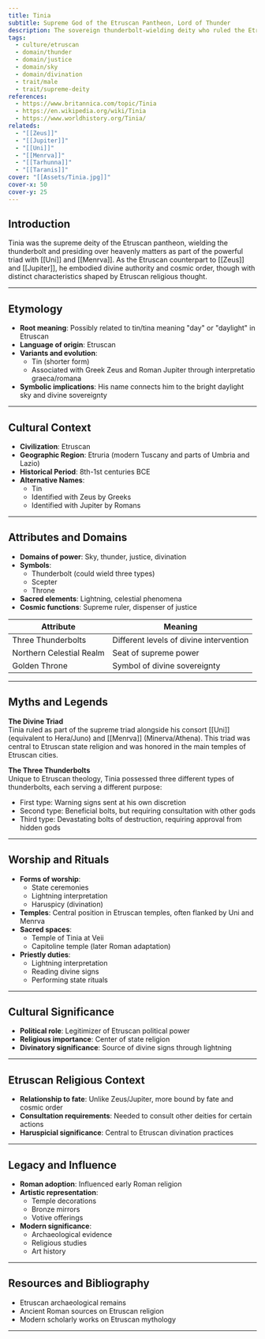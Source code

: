 ```yaml
---
title: Tinia
subtitle: Supreme God of the Etruscan Pantheon, Lord of Thunder
description: The sovereign thunderbolt-wielding deity who ruled the Etruscan cosmos from his golden throne in the northern celestial realm.
tags:
  - culture/etruscan
  - domain/thunder
  - domain/justice
  - domain/sky
  - domain/divination
  - trait/male
  - trait/supreme-deity
references:
  - https://www.britannica.com/topic/Tinia
  - https://en.wikipedia.org/wiki/Tinia
  - https://www.worldhistory.org/Tinia/
relateds:
  - "[[Zeus]]"
  - "[[Jupiter]]"
  - "[[Uni]]"
  - "[[Menrva]]"
  - "[[Tarhunna]]"
  - "[[Taranis]]"
cover: "[[Assets/Tinia.jpg]]"
cover-x: 50
cover-y: 25
---
```

##  Introduction
Tinia was the supreme deity of the Etruscan pantheon, wielding the thunderbolt and presiding over heavenly matters as part of the powerful triad with [[Uni]] and [[Menrva]]. As the Etruscan counterpart to [[Zeus]] and [[Jupiter]], he embodied divine authority and cosmic order, though with distinct characteristics shaped by Etruscan religious thought.

---

## Etymology

- **Root meaning**: Possibly related to tin/tina meaning "day" or "daylight" in Etruscan
- **Language of origin**: Etruscan
- **Variants and evolution**: 
  - Tin (shorter form)
  - Associated with Greek Zeus and Roman Jupiter through interpretatio graeca/romana
- **Symbolic implications**: His name connects him to the bright daylight sky and divine sovereignty

---

##  Cultural Context

- **Civilization**: Etruscan
- **Geographic Region**: Etruria (modern Tuscany and parts of Umbria and Lazio)
- **Historical Period**: 8th-1st centuries BCE
- **Alternative Names**:
  - Tin 
  - Identified with Zeus by Greeks
  - Identified with Jupiter by Romans

---

## Attributes and Domains

- **Domains of power**: Sky, thunder, justice, divination
- **Symbols**: 
  - Thunderbolt (could wield three types)
  - Scepter
  - Throne
- **Sacred elements**: Lightning, celestial phenomena
- **Cosmic functions**: Supreme ruler, dispenser of justice

| Attribute | Meaning |
|-----------|----------|
| Three Thunderbolts | Different levels of divine intervention |
| Northern Celestial Realm | Seat of supreme power |
| Golden Throne | Symbol of divine sovereignty |

---

## Myths and Legends

**The Divine Triad**  
Tinia ruled as part of the supreme triad alongside his consort [[Uni]] (equivalent to Hera/Juno) and [[Menrva]] (Minerva/Athena). This triad was central to Etruscan state religion and was honored in the main temples of Etruscan cities.

**The Three Thunderbolts**  
Unique to Etruscan theology, Tinia possessed three different types of thunderbolts, each serving a different purpose:
- First type: Warning signs sent at his own discretion
- Second type: Beneficial bolts, but requiring consultation with other gods
- Third type: Devastating bolts of destruction, requiring approval from hidden gods

---

## Worship and Rituals

- **Forms of worship**: 
  - State ceremonies
  - Lightning interpretation
  - Haruspicy (divination)
- **Temples**: Central position in Etruscan temples, often flanked by Uni and Menrva
- **Sacred spaces**: 
  - Temple of Tinia at Veii
  - Capitoline temple (later Roman adaptation)
- **Priestly duties**: 
  - Lightning interpretation
  - Reading divine signs
  - Performing state rituals

---

## Cultural Significance

- **Political role**: Legitimizer of Etruscan political power
- **Religious importance**: Center of state religion
- **Divinatory significance**: Source of divine signs through lightning

---

## Etruscan Religious Context

- **Relationship to fate**: Unlike Zeus/Jupiter, more bound by fate and cosmic order
- **Consultation requirements**: Needed to consult other deities for certain actions
- **Haruspicial significance**: Central to Etruscan divination practices

---

## Legacy and Influence

- **Roman adoption**: Influenced early Roman religion
- **Artistic representation**: 
  - Temple decorations
  - Bronze mirrors
  - Votive offerings
- **Modern significance**: 
  - Archaeological evidence
  - Religious studies
  - Art history

---

## Resources and Bibliography

- Etruscan archaeological remains
- Ancient Roman sources on Etruscan religion
- Modern scholarly works on Etruscan mythology

---